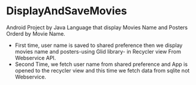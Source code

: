 # DisplayAndSaveMovies
Android Project by Java Language that display Movies Name and Posters Orderd by Movie Name.
* First time, user name is saved to shared preference then we display movies name and posters-using Glid library- in Recycler view From Webservice API.
* Second Time, we fetch user name from shared preference and App is opened to the recycler view and this time we fetch data from sqlite not Webservice.
